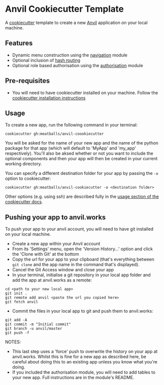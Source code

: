 # Anvil Cookiecutter Template

A [cookiecutter](https://github.com/cookiecutter/cookiecutter) template to create a new [Anvil](https://anvil.works) application on your local machine.

## Features

* Dynamic menu construction using the [navigation](https://github.com/meatballs/anvil-navigation) module
* Optional inclusion of [hash routing](https://github.com/s-cork/HashRouting)
* Optional role based authorisation using the [authorisation](https://github.com/meatballs/anvil-authorisation) module

## Pre-requisites

* You will need to have cookiecutter installed on your machine. Follow the [cookiecutter installation instructions](https://cookiecutter.readthedocs.io/en/1.7.2/installation.html)

## Usage

To create a new app, run the following command in your terminal:
```
cookiecutter gh:meatballs/anvil-coookiecutter
```

You will be asked for the name of your new app and the name of the python package for that app 
(which will default to 'MyApp' and 'my_app' respectively). You'll also be aksed whether or not you want to include the optional components and then your app will then be created in your current working directory.

You can specify a different destination folder for your app by passing the `-o` option to  cookiecutter:
```
cookiecutter gh:meatballs/anvil-cookiecutter -o <destination folder>
```
Other options (e.g. using ssh) are described fully in the [usage section of the cookiecutter docs](https://cookiecutter.readthedocs.io/en/1.7.2/usage.html#generate-your-project).

## Pushing your app to anvil.works

To push your app to your anvil account, you will need to have git installed on your local machine.

  * Create a new app within your Anvil account
  * From its 'Settings' menu, open the 'Version History...' option and click the 'Clone with Git' at the bottom
  * Copy the url for your app to your clipboard (that's everything between `git clone` and the app name in the command that's displayed).
  * Cancel the Git Access window and close your app
  * In your terminal, initialise a git repository in your local app folder and add the app at anvil.works as a remote:
  ```
  cd <path to your new local app>
  git init .
  git remote add anvil <paste the url you copied here>
  git fetch anvil
  ```
  * Commit the files in your local app to git and push them to anvil.works:
  ```
  git add -A
  git commit -m "Initial commit"
  git branch -u anvil/master
  git push -f
  ```
  NOTES:
  * This last step uses a 'force' push to overwrite the history on your app at anvil.works. Whilst this is fine for a new app as described here, be careful about doing this to an existing app unless you know what you're doing.
  * If you included the authorisation module, you will need to add tables to your new app. Full instructions are in the module's README.
